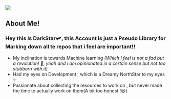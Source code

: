 ![](https://user-images.githubusercontent.com/74038190/225813708-98b745f2-7d22-48cf-9150-083f1b00d6c9.gif)
## About Me!
### Hey this is DarkStar🛩️, this  Account is just a **Pseudo Library** for  Marking down all te repos that i feel are important!!
* My inclination is towards Machine learning _(Which I feel is not a fad but a revolution! 😤, yeah and i am opinionated in a certain sense but not  too stubborn with it)_
* Had my eyes on Development , which is a  Dreamy NorthStar to my eyes ✨
* Passionate about collecting the resources to work on , but never made the time to  actually work on them(A bit too honest !😆)




<!---
NetheriteResearcher/NetheriteResearcher is a ✨ special ✨ repository because its `README.md` (this file) appears on your GitHub profile.
You can click the Preview link to take a look at your changes.
--->
